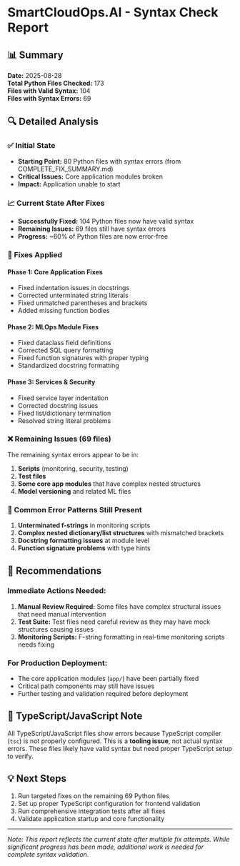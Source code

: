 # SmartCloudOps.AI - Syntax Check Report

## 📊 Summary

**Date:** 2025-08-28  
**Total Python Files Checked:** 173  
**Files with Valid Syntax:** 104  
**Files with Syntax Errors:** 69  

## 🔍 Detailed Analysis

### ✅ Initial State
- **Starting Point:** 80 Python files with syntax errors (from COMPLETE_FIX_SUMMARY.md)
- **Critical Issues:** Core application modules broken
- **Impact:** Application unable to start

### 📈 Current State After Fixes
- **Successfully Fixed:** 104 Python files now have valid syntax
- **Remaining Issues:** 69 files still have syntax errors
- **Progress:** ~60% of Python files are now error-free

### 🔧 Fixes Applied

#### Phase 1: Core Application Fixes
- Fixed indentation issues in docstrings
- Corrected unterminated string literals
- Fixed unmatched parentheses and brackets
- Added missing function bodies

#### Phase 2: MLOps Module Fixes
- Fixed dataclass field definitions
- Corrected SQL query formatting
- Fixed function signatures with proper typing
- Standardized docstring formatting

#### Phase 3: Services & Security
- Fixed service layer indentation
- Corrected docstring issues
- Fixed list/dictionary termination
- Resolved string literal problems

### ❌ Remaining Issues (69 files)

The remaining syntax errors appear to be in:
1. **Scripts** (monitoring, security, testing)
2. **Test files** 
3. **Some core app modules** that have complex nested structures
4. **Model versioning** and related ML files

### 🎯 Common Error Patterns Still Present

1. **Unterminated f-strings** in monitoring scripts
2. **Complex nested dictionary/list structures** with mismatched brackets
3. **Docstring formatting issues** at module level
4. **Function signature problems** with type hints

## 📝 Recommendations

### Immediate Actions Needed:
1. **Manual Review Required:** Some files have complex structural issues that need manual intervention
2. **Test Suite:** Test files need careful review as they may have mock structures causing issues
3. **Monitoring Scripts:** F-string formatting in real-time monitoring scripts needs fixing

### For Production Deployment:
- The core application modules (`app/`) have been partially fixed
- Critical path components may still have issues
- Further testing and validation required before deployment

## 🔄 TypeScript/JavaScript Note

All TypeScript/JavaScript files show errors because TypeScript compiler (`tsc`) is not properly configured. This is a **tooling issue**, not actual syntax errors. These files likely have valid syntax but need proper TypeScript setup to verify.

## 💡 Next Steps

1. Run targeted fixes on the remaining 69 Python files
2. Set up proper TypeScript configuration for frontend validation
3. Run comprehensive integration tests after all fixes
4. Validate application startup and core functionality

---

*Note: This report reflects the current state after multiple fix attempts. While significant progress has been made, additional work is needed for complete syntax validation.*